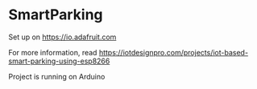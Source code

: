 # SmartParking
Set up on https://io.adafruit.com 
 
For more information, read https://iotdesignpro.com/projects/iot-based-smart-parking-using-esp8266 

Project is running on Arduino 
